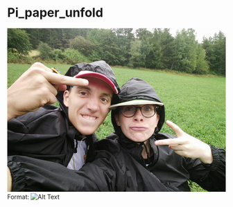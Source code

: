 # Pi_paper_unfold

![GitHub Logo](14317600_10207070263421029_879198746510715072_n.jpg)
Format: ![Alt Text](url)
